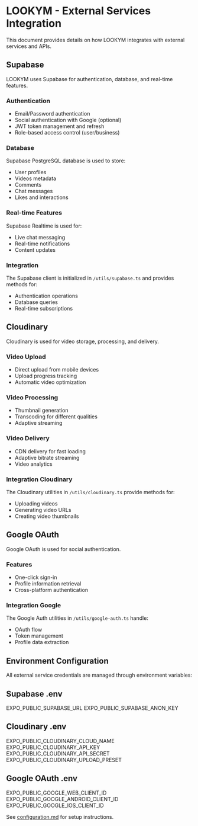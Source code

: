 # LOOKYM - External Services Integration

This document provides details on how LOOKYM integrates with external services and APIs.

## Supabase

LOOKYM uses Supabase for authentication, database, and real-time features.

### Authentication

- Email/Password authentication
- Social authentication with Google (optional)
- JWT token management and refresh
- Role-based access control (user/business)

### Database

Supabase PostgreSQL database is used to store:

- User profiles
- Videos metadata
- Comments
- Chat messages
- Likes and interactions

### Real-time Features

Supabase Realtime is used for:

- Live chat messaging
- Real-time notifications
- Content updates

### Integration

The Supabase client is initialized in `/utils/supabase.ts` and provides methods for:

- Authentication operations
- Database queries
- Real-time subscriptions

## Cloudinary

Cloudinary is used for video storage, processing, and delivery.

### Video Upload

- Direct upload from mobile devices
- Upload progress tracking
- Automatic video optimization

### Video Processing

- Thumbnail generation
- Transcoding for different qualities
- Adaptive streaming

### Video Delivery

- CDN delivery for fast loading
- Adaptive bitrate streaming
- Video analytics

### Integration Cloudinary

The Cloudinary utilities in `/utils/cloudinary.ts` provide methods for:

- Uploading videos
- Generating video URLs
- Creating video thumbnails

## Google OAuth

Google OAuth is used for social authentication.

### Features

- One-click sign-in
- Profile information retrieval
- Cross-platform authentication

### Integration Google

The Google Auth utilities in `/utils/google-auth.ts` handle:

- OAuth flow
- Token management
- Profile data extraction

## Environment Configuration

All external service credentials are managed through environment variables:

## Supabase .env

EXPO_PUBLIC_SUPABASE_URL
EXPO_PUBLIC_SUPABASE_ANON_KEY

## Cloudinary .env

EXPO_PUBLIC_CLOUDINARY_CLOUD_NAME
EXPO_PUBLIC_CLOUDINARY_API_KEY
EXPO_PUBLIC_CLOUDINARY_API_SECRET
EXPO_PUBLIC_CLOUDINARY_UPLOAD_PRESET

## Google OAuth .env

EXPO_PUBLIC_GOOGLE_WEB_CLIENT_ID
EXPO_PUBLIC_GOOGLE_ANDROID_CLIENT_ID
EXPO_PUBLIC_GOOGLE_IOS_CLIENT_ID

See [configuration.md](./configuration.md) for setup instructions.
